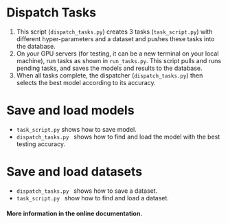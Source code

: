 # Dispatch Tasks

1. This script (`dispatch_tasks.py`) creates 3 tasks (`task_script.py`) with different hyper-parameters and a dataset and pushes these tasks into the database. 
2. On your GPU servers (for testing, it can be a new terminal on your local machine), run tasks as shown in `run_tasks.py`. 
This script pulls and runs pending tasks, and saves the models and results to the database.
3. When all tasks complete, the dispatcher (`dispatch_tasks.py`)  then selects the best model according to its accuracy.


# Save and load models

- `task_script.py` shows how to save model.
- `dispatch_tasks.py ` shows how to find and load the model with the best testing accuracy.

# Save and load datasets

- `dispatch_tasks.py ` shows how to save a dataset.
- `task_script.py ` show how to find and load a dataset.

#### More information in the online documentation.
